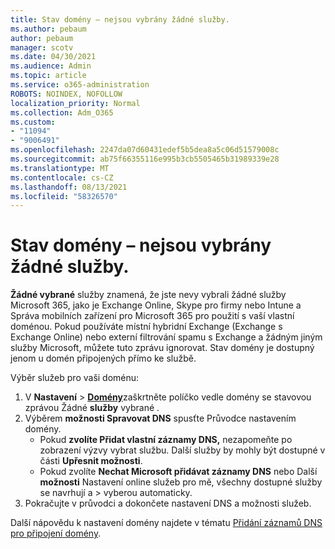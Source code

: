 ```yaml
---
title: Stav domény – nejsou vybrány žádné služby.
ms.author: pebaum
author: pebaum
manager: scotv
ms.date: 04/30/2021
ms.audience: Admin
ms.topic: article
ms.service: o365-administration
ROBOTS: NOINDEX, NOFOLLOW
localization_priority: Normal
ms.collection: Adm_O365
ms.custom:
- "11094"
- "9006491"
ms.openlocfilehash: 2247da07d60431edef5b5dea8a5c06d51579008c
ms.sourcegitcommit: ab75f66355116e995b3cb5505465b31989339e28
ms.translationtype: MT
ms.contentlocale: cs-CZ
ms.lasthandoff: 08/13/2021
ms.locfileid: "58326570"
---
```

# <a name="domain-status---no-services-selected"></a>Stav domény – nejsou vybrány žádné služby.

**Žádné vybrané** služby znamená, že jste nevy vybrali žádné služby Microsoft 365, jako je Exchange Online, Skype pro firmy nebo Intune a Správa mobilních zařízení pro Microsoft 365 pro použití s vaší vlastní doménou. Pokud používáte místní hybridní Exchange (Exchange s Exchange Online) nebo externí filtrování spamu s Exchange a žádným jiným služby Microsoft, můžete tuto zprávu ignorovat. Stav domény je dostupný jenom u domén připojených přímo ke službě.

Výběr služeb pro vaši doménu:

1. V **Nastavení**  >  [**Domény**](https://admin.microsoft.com/Adminportal/Home)zaškrtněte políčko vedle domény se stavovou zprávou Žádné **služby** vybrané .
1. Výběrem **možnosti Spravovat DNS** spusťte Průvodce nastavením domény.
    - Pokud **zvolíte Přidat vlastní záznamy DNS,** nezapomeňte po zobrazení výzvy vybrat službu. Další služby by mohly být dostupné v části **Upřesnit možnosti**.
    - Pokud zvolíte **Nechat Microsoft přidávat záznamy DNS** nebo Další **možnosti** Nastavení online služeb pro mě, všechny dostupné služby se navrhují a  >   vyberou automaticky.
1. Pokračujte v průvodci a dokončete nastavení DNS a možnosti služeb.
 
Další nápovědu k nastavení domény najdete v tématu [Přidání záznamů DNS pro připojení domény](https://docs.microsoft.com/microsoft-365/admin/get-help-with-domains/create-dns-records-at-any-dns-hosting-provider).

